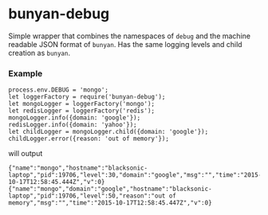# bunyan-debug

Simple wrapper that combines the namespaces of ```debug``` and the machine readable JSON format of ```bunyan```.
Has the same logging levels and child creation as ```bunyan```.

### Example

```
process.env.DEBUG = 'mongo';
let loggerFactory = require('bunyan-debug');
let mongoLogger = loggerFactory('mongo');
let redisLogger = loggerFactory('redis');
mongoLogger.info({domain: 'google'});
redisLogger.info({domain: 'yahoo'});
let childLogger = mongoLogger.child({domain: 'google'});
childLogger.error({reason: 'out of memory'});
```

will output

```
{"name":"mongo","hostname":"blacksonic-laptop","pid":19706,"level":30,"domain":"google","msg":"","time":"2015-10-17T12:58:45.444Z","v":0}
{"name":"mongo","domain":"google","hostname":"blacksonic-laptop","pid":19706,"level":50,"reason":"out of memory","msg":"","time":"2015-10-17T12:58:45.447Z","v":0}
```